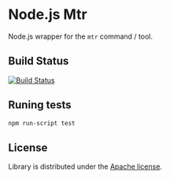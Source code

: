 # Node.js Mtr

Node.js wrapper for the `mtr` command / tool.

## Build Status

[![Build Status](https://api.travis-ci.org/Kami/node-mtr.png)](http://travis-ci.org/Kami/node-mtr)

## Runing tests

```bash
npm run-script test
```

## License

Library is distributed under the [Apache license](http://www.apache.org/licenses/LICENSE-2.0.html).
